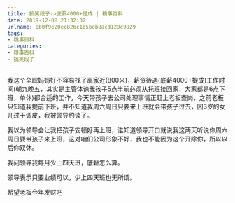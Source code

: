 ```yaml
---
title: 搞笑段子->底薪4000+提成 | 糗事百科
date: 2019-12-08 21:32:32
urlname: 0b0f9e20ec826c1b5beb8acd129c9929
tags: 
- 糗事百科
categories:
- 糗事百科
- 搞笑段子
---
```

我这个全职妈妈好不容易找了离家近(800米)，薪资待遇(底薪4000+提成)工作时间(朝九晚五，其实是主管体谅我孩子5点半前必须从托班接回家，大家都是6点下班，单休)都合适的工作，今天带孩子去公司处理事情正赶上老板查岗，之前老板只知道我提前下班，并不知道我周六周日只要来上班就会带孩子过去，因3岁的女儿过于调皮，我被领导约谈了。

我以为领导会让我把孩子安顿好再上班，谁知道领导开口就说我这两天听说你周六周日要带孩子来上班，这对咱们公司形象不好，我也不能因为这个开除你，所以以后你双休。

我问领导我每月少上四天班，底薪怎么算。

领导表示只要业绩可以，少上四天班也无所谓。

希望老板今年发财吧



